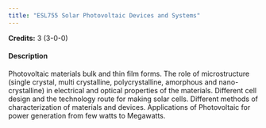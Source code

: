 ```yaml
---
title: "ESL755 Solar Photovoltaic Devices and Systems"
---
```

**Credits:** 3 (3-0-0)

#### Description
Photovoltaic materials bulk and thin film forms. The role of microstructure (single crystal, multi crystalline, polycrystalline, amorphous and nano-crystalline) in electrical and optical properties of the materials. Different cell design and the technology route for making solar cells. Different methods of characterization of materials and devices. Applications of Photovoltaic for power generation from few watts to Megawatts.